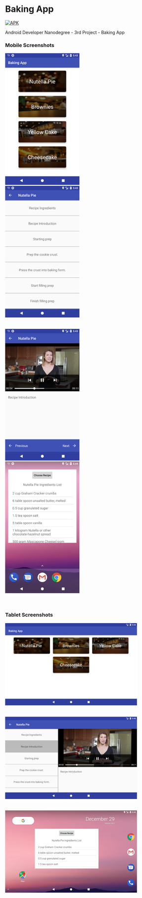 # Baking App

[![APK](https://img.shields.io/badge/Download%20APK-v1.0-brightgreen.svg)](https://github.com/hrishikesh-kadam/baking-app/raw/master/Baking%20App.apk)

Android Developer Nanodegree - 3rd Project - Baking App


### Mobile Screenshots

<img src="https://github.com/hrishikesh-kadam/baking-app/raw/master/screenshots/mobile/mobile_1.png" width="240" height="426">&nbsp;&nbsp;&nbsp;&nbsp;&nbsp;&nbsp;&nbsp;&nbsp;
<img src="https://github.com/hrishikesh-kadam/baking-app/raw/master/screenshots/mobile/mobile_2.png" width="240" height="426"><br/><br/><br/>
<img src="https://github.com/hrishikesh-kadam/baking-app/raw/master/screenshots/mobile/mobile_3.png" width="240" height="426">&nbsp;&nbsp;&nbsp;&nbsp;&nbsp;&nbsp;&nbsp;&nbsp;
<img src="https://github.com/hrishikesh-kadam/baking-app/raw/master/screenshots/mobile/mobile_4.png" width="240" height="426"><br/><br/><br/>

### Tablet Screenshots

<img src="https://github.com/hrishikesh-kadam/baking-app/raw/master/screenshots/tablet/tablet_1.png" width="426" height="266"><br/><br/><br/>
<img src="https://github.com/hrishikesh-kadam/baking-app/raw/master/screenshots/tablet/tablet_2.png" width="426" height="266"><br/><br/><br/>
<img src="https://github.com/hrishikesh-kadam/baking-app/raw/master/screenshots/tablet/tablet_3.png" width="426" height="266"><br/><br/><br/>